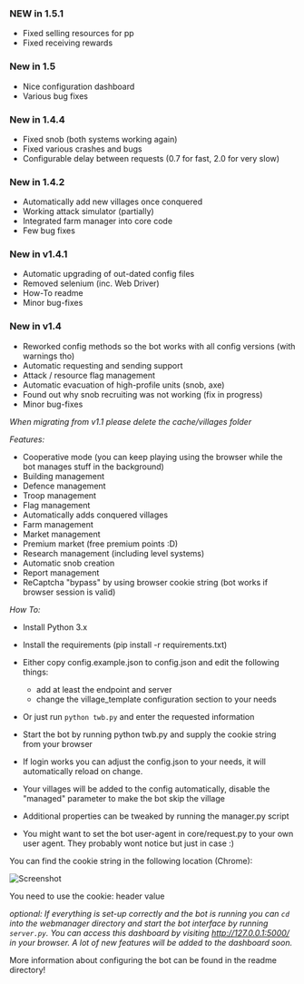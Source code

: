 ### NEW in 1.5.1
- Fixed selling resources for pp
- Fixed receiving rewards

### New in 1.5
- Nice configuration dashboard
- Various bug fixes

### New in 1.4.4
- Fixed snob (both systems working again)
- Fixed various crashes and bugs
- Configurable delay between requests (0.7 for fast, 2.0 for very slow)

### New in 1.4.2
- Automatically add new villages once conquered
- Working attack simulator (partially)
- Integrated farm manager into core code
- Few bug fixes

### New in v1.4.1
- Automatic upgrading of out-dated config files
- Removed selenium (inc. Web Driver)
- How-To readme
- Minor bug-fixes

### New in v1.4
- Reworked config methods so the bot works with all config versions (with warnings tho)
- Automatic requesting and sending support
- Attack / resource flag management
- Automatic evacuation of high-profile units (snob, axe)
- Found out why snob recruiting was not working (fix in progress)
- Minor bug-fixes

_When migrating from v1.1 please delete the cache/villages folder_

*Features:*
- Cooperative mode (you can keep playing using the browser while the bot manages stuff in the background)
- Building management
- Defence management
- Troop management
- Flag management
- Automatically adds conquered villages
- Farm management
- Market management
- Premium market (free premium points :D)
- Research management (including level systems)
- Automatic snob creation
- Report management
- ReCaptcha "bypass" by using browser cookie string (bot works if browser session is valid)

*How To:*
- Install Python 3.x
- Install the requirements (pip install -r requirements.txt)
- Either copy config.example.json to config.json and edit the following things:
	- add at least the endpoint and server
	- change the village_template configuration section to your needs
- Or just run `python twb.py` and enter the requested information


- Start the bot by running python twb.py and supply the cookie string from your browser
- If login works you can adjust the config.json to your needs, it will automatically reload on change.
- Your villages will be added to the config automatically, disable the "managed" parameter to make the bot skip the village
- Additional properties can be tweaked by running the manager.py script
- You might want to set the bot user-agent in core/request.py to your own user agent. They probably wont notice but just in case :)

You can find the cookie string in the following location (Chrome):

![Screenshot](readme/network.JPG)

You need to use the cookie: header value

*optional: If everything is set-up correctly and the bot is running you can `cd` into the webmanager directory and start the bot interface by running `server.py`. You can access this dashboard by visiting http://127.0.0.1:5000/ in your browser.
A lot of new features will be added to the dashboard soon.*

More information about configuring the bot can be found in the readme directory!



